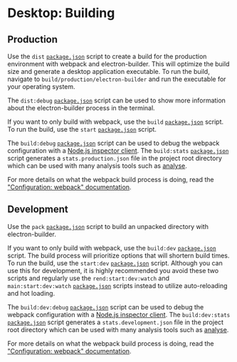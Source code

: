 # Desktop: Building
## Production
Use the `dist` [`package.json`](../../../package.json) script to create a build for the production environment with webpack and electron-builder. This will optimize the build size and generate a desktop application executable. To run the build, navigate to `build/production/electron-builder` and run the executable for your operating system.

The `dist:debug` [`package.json`](../../../package.json) script can be used to show more information about the electron-builder process in the terminal.

If you want to only build with webpack, use the `build` [`package.json`](../../../package.json) script. To run the build, use the `start` [`package.json`](../../../package.json) script.

The `build:debug` [`package.json`](../../../package.json) script can be used to debug the webpack configuration with a [Node.js inspector client](https://nodejs.org/en/docs/guides/debugging-getting-started/#inspector-clients). The `build:stats` [`package.json`](../../../package.json) script generates a `stats.production.json` file in the project root directory which can be used with many analysis tools such as [analyse](https://github.com/webpack/analyse).

For more details on what the webpack build process is doing, read the ["Configuration: webpack" documentation](configuration.md#webpack).

## Development
Use the `pack` [`package.json`](../../../package.json) script to build an unpacked directory with electron-builder.

If you want to only build with webpack, use the `build:dev` [`package.json`](../../../package.json) script. The build process will prioritize options that will shortern build times. To run the build, use the `start:dev` [`package.json`](../../../package.json) script. Although you can use this for development, it is highly recommended you avoid these two scripts and regularly use the `rend:start:dev:watch` and `main:start:dev:watch` [`package.json`](../../../package.json) scripts instead to utilize auto-reloading and hot loading.

The `build:dev:debug` [`package.json`](../../../package.json) script can be used to debug the webpack configuration with a [Node.js inspector client](https://nodejs.org/en/docs/guides/debugging-getting-started/#inspector-clients). The `build:dev:stats` [`package.json`](../../../package.json) script generates a `stats.development.json` file in the project root directory which can be used with many analysis tools such as [analyse](https://github.com/webpack/analyse).

For more details on what the webpack build process is doing, read the ["Configuration: webpack" documentation](configuration.md#webpack).